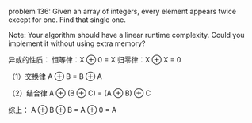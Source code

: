 problem 136:
Given an array of integers, every element appears twice except for one. 
Find that single one.

Note:
Your algorithm should have a linear runtime complexity. 
Could you implement it without using extra memory?

异或的性质：
恒等律：X ⊕ 0 = X 
归零律：X ⊕ X = 0

（1）交换律
A ⊕ B = B ⊕ A

（2）结合律
A ⊕ (B ⊕ C) = (A ⊕ B) ⊕ C

综上：
A ⊕ B ⊕ B = A ⊕ 0 = A
